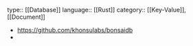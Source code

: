 type:: [[Database]]
language:: [[Rust]]
category:: [[Key-Value]], [[Document]]

- https://github.com/khonsulabs/bonsaidb
-